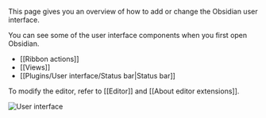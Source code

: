 This page gives you an overview of how to add or change the Obsidian user interface.

You can see some of the user interface components when you first open Obsidian.

- [[Ribbon actions]]
- [[Views]]
- [[Plugins/User interface/Status bar|Status bar]]

To modify the editor, refer to [[Editor]] and [[About editor extensions]].

![User interface](user-interface.png)
